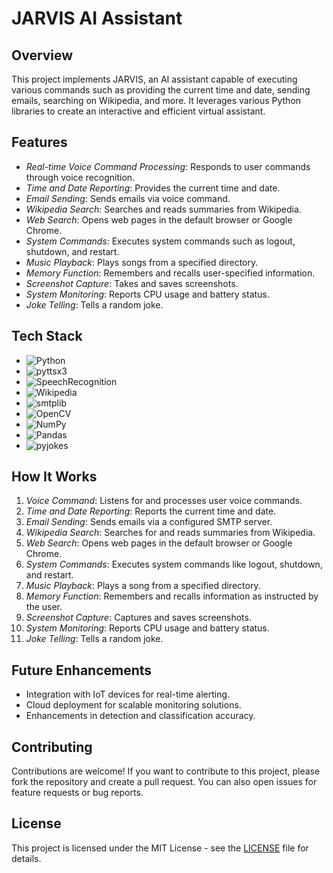 # JARVIS AI Assistant

## Overview

This project implements JARVIS, an AI assistant capable of executing various commands such as providing the current time and date, sending emails, searching on Wikipedia, and more. It leverages various Python libraries to create an interactive and efficient virtual assistant.

## Features

- *Real-time Voice Command Processing*: Responds to user commands through voice recognition.
- *Time and Date Reporting*: Provides the current time and date.
- *Email Sending*: Sends emails via voice command.
- *Wikipedia Search*: Searches and reads summaries from Wikipedia.
- *Web Search*: Opens web pages in the default browser or Google Chrome.
- *System Commands*: Executes system commands such as logout, shutdown, and restart.
- *Music Playback*: Plays songs from a specified directory.
- *Memory Function*: Remembers and recalls user-specified information.
- *Screenshot Capture*: Takes and saves screenshots.
- *System Monitoring*: Reports CPU usage and battery status.
- *Joke Telling*: Tells a random joke.

## Tech Stack

- ![Python](https://img.shields.io/badge/Python-3776AB?style=for-the-badge&logo=python&logoColor=white)
- ![pyttsx3](https://img.shields.io/badge/pyttsx3-darkgreen?style=for-the-badge)
- ![SpeechRecognition](https://img.shields.io/badge/SpeechRecognition-5C3EE8?style=for-the-badge)
- ![Wikipedia](https://img.shields.io/badge/Wikipedia-013243?style=for-the-badge)
- ![smtplib](https://img.shields.io/badge/smtplib-150458?style=for-the-badge)
- ![OpenCV](https://img.shields.io/badge/OpenCV-darkblue?style=for-the-badge)
- ![NumPy](https://img.shields.io/badge/NumPy-darkred?style=for-the-badge)
- ![Pandas](https://img.shields.io/badge/Pandas-purple?style=for-the-badge)
- ![pyjokes](https://img.shields.io/badge/pyjokes-lightgrey?style=for-the-badge)

## How It Works

1. *Voice Command*: Listens for and processes user voice commands.
2. *Time and Date Reporting*: Reports the current time and date.
3. *Email Sending*: Sends emails via a configured SMTP server.
4. *Wikipedia Search*: Searches for and reads summaries from Wikipedia.
5. *Web Search*: Opens web pages in the default browser or Google Chrome.
6. *System Commands*: Executes system commands like logout, shutdown, and restart.
7. *Music Playback*: Plays a song from a specified directory.
8. *Memory Function*: Remembers and recalls information as instructed by the user.
9. *Screenshot Capture*: Captures and saves screenshots.
10. *System Monitoring*: Reports CPU usage and battery status.
11. *Joke Telling*: Tells a random joke.

## Future Enhancements

- Integration with IoT devices for real-time alerting.
- Cloud deployment for scalable monitoring solutions.
- Enhancements in detection and classification accuracy.

## Contributing

Contributions are welcome! If you want to contribute to this project, please fork the repository and create a pull request. You can also open issues for feature requests or bug reports.

## License

This project is licensed under the MIT License - see the [LICENSE](LICENSE) file for details.
